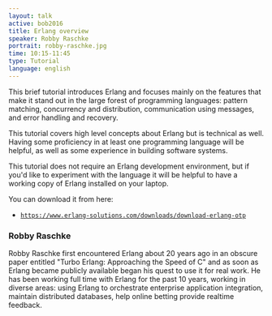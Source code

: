 ```yaml
---
layout: talk
active: bob2016
title: Erlang overview
speaker: Robby Raschke
portrait: robby-raschke.jpg
time: 10:15-11:45
type: Tutorial
language: english
---
```


This brief tutorial introduces Erlang and focuses mainly on the
features that make it stand out in the large forest of programming
languages: pattern matching, concurrency and distribution,
communication using messages, and error handling and recovery.

This tutorial covers high level concepts about Erlang but is
technical as well. Having some proficiency in at least one
programming language will be helpful, as well as some experience in
building software systems.

This tutorial does not require an Erlang development environment,
but if you'd like to experiment with the language it will be helpful
to have a working copy of Erlang installed on your laptop.

You can download it from here:

- [`https://www.erlang-solutions.com/downloads/download-erlang-otp`](https://www.erlang-solutions.com/downloads/download-erlang-otp)

### Robby Raschke

Robby Raschke first encountered Erlang about 20 years ago in an
obscure paper entitled "Turbo Erlang: Approaching the Speed of C"
and as soon as Erlang became publicly available began his quest to
use it for real work. He has been working full time with Erlang for
the past 10 years, working in diverse areas: using Erlang to
orchestrate enterprise application integration, maintain distributed
databases, help online betting provide realtime feedback.
